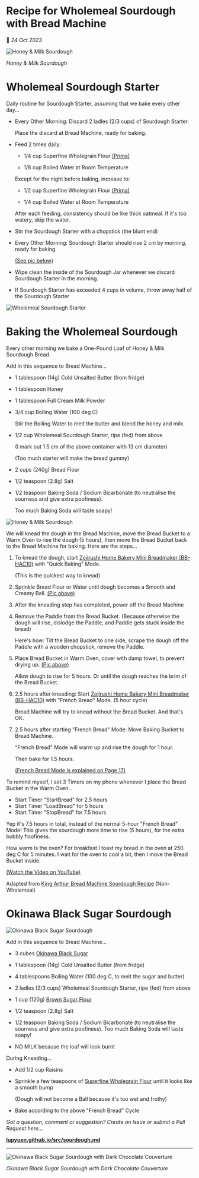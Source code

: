 # Recipe for Wholemeal Sourdough with Bread Machine

📝 _24 Oct 2023_

![Honey & Milk Sourdough](https://lupyuen.github.io/images/sourdough25.jpg)

_Honey & Milk Sourdough_

# Wholemeal Sourdough Starter

Daily routine for Sourdough Starter, assuming that we bake every other day...

-   Every Other Morning: Discard 2 ladles (2/3 cups) of Sourdough Starter.

    Place the discard at Bread Machine, ready for baking.
    
-   Feed 2 times daily:

    -   1/4 cup Superfine Wholegrain Flour [(Prima)](https://www.redmanshop.com/shop-by-category/baking-ingredients/flour/speciality-flour/000000000000103830.html)
    
    -   1/8 cup Boiled Water at Room Temperature

    Except for the night before baking, increase to:

    -   1/2 cup Superfine Wholegrain Flour [(Prima)](https://www.redmanshop.com/shop-by-category/baking-ingredients/flour/speciality-flour/000000000000103830.html)
    
    -   1/4 cup Boiled Water at Room Temperature

    After each feeding, consistency should be like thick oatmeal. If it's too watery, skip the water.

-   Stir the Sourdough Starter with a chopstick (the blunt end)

-   Every Other Morning: Sourdough Starter should rise 2 cm by morning, ready for baking.

    [(See pic below)](https://lupyuen.github.io/images/sourdough2.jpg)

-   Wipe clean the inside of the Sourdough Jar whenever we discard Sourdough Starter in the morning.

-   If Sourdough Starter has exceeded 4 cups in volume, throw away half of the Sourdough Starter

![Wholemeal Sourdough Starter](https://lupyuen.github.io/images/sourdough2.jpg)

# Baking the Wholemeal Sourdough

Every other morning we bake a One-Pound Loaf of Honey & Milk Sourdough Bread.

Add in this sequence to Bread Machine...

-   1 tablespoon (14g) Cold Unsalted Butter (from fridge)

-   1 tablespoon Honey

-   1 tablespoon Full Cream Milk Powder 

-   3/4 cup Boiling Water (100 deg C)

    Stir the Boiling Water to melt the butter and blend the honey and milk.

-   1/2 cup Wholemeal Sourdough Starter, ripe (fed) from above

    (I mark out 1.5 cm of the above container with 13 cm diameter)

    (Too much starter will make the bread gummy)

-   2 cups (240g) Bread Flour

-   1/2 teaspoon (2.8g) Salt

-   1/2 teaspoon Baking Soda / Sodium Bicarbonate (to neutralise the sourness and give extra poofiness).

    Too much Baking Soda will taste soapy!

![Honey & Milk Sourdough](https://lupyuen.github.io/images/sourdough25.jpg)

We will knead the dough in the Bread Machine, move the Bread Bucket to a Warm Oven to rise the dough (5 hours), then move the Bread Bucket back to the Bread Machine for baking. Here are the steps...

1.  To knead the dough, start [Zojirushi Home Bakery Mini Breadmaker (BB-HAC10)](https://www.zojirushi.com/app/product/bbhac) with "Quick Baking" Mode.

    (This is the quickest way to knead)

1.  Sprinkle Bread Flour or Water until dough becomes a Smooth and Creamy Ball. [(Pic above)](https://lupyuen.github.io/images/sourdough25.jpg)

1.  After the kneading step has completed, power off the Bread Machine

1.  Remove the Paddle from the Bread Bucket. (Because otherwise the dough will rise, dislodge the Paddle, and Paddle gets stuck inside the bread)

    Here's how: Tilt the Bread Bucket to one side, scrape the dough off the Paddle with a wooden chopstick, remove the Paddle.

1.  Place Bread Bucket in Warm Oven, cover with damp towel, to prevent drying up. [(Pic above)](https://lupyuen.github.io/images/sourdough25.jpg)

    Allow dough to rise for 5 hours. Or until the dough reaches the brim of the Bread Bucket.

1.  2.5 hours after kneading: Start [Zojirushi Home Bakery Mini Breadmaker (BB-HAC10)](https://www.zojirushi.com/app/product/bbhac) with "French Bread" Mode. (5 hour cycle)

    Bread Machine will try to knead without the Bread Bucket. And that's OK.

1.  2.5 hours after starting "French Bread" Mode: Move Baking Bucket to Bread Machine.

    "French Bread" Mode will warm up and rise the dough for 1 hour.

    Then bake for 1.5 hours.

    [(French Bread Mode is explained on Page 17)](https://www.zojirushi.com/servicesupport/manuals/manual_pdf/bb_hac10.pdf)

To remind myself, I set 3 Timers on my phone whenever I place the Bread Bucket in the Warm Oven...

-   Start Timer "StartBread" for 2.5 hours 
-   Start Timer "LoadBread" for 5 hours 
-   Start Timer "StopBread" for 7.5 hours 

Yep it's 7.5 hours in total, instead of the normal 5-hour "French Bread" Mode! This gives the sourdough more time to rise (5 hours), for the extra bubbly floofiness.

How warm is the oven? For breakfast I toast my bread in the oven at 250 deg C for 5 minutes. I wait for the oven to cool a bit, then I move the Bread Bucket inside.

[(Watch the Video on YouTube)](https://www.youtube.com/shorts/R7GI71rqUc8)

Adapted from [King Arthur Bread Machine Sourdough Recipe](https://www.kingarthurbaking.com/recipes/bread-machine-sourdough-bread-recipe) (Non-Wholemeal)

# Okinawa Black Sugar Sourdough

![Okinawa Black Sugar Sourdough](https://lupyuen.github.io/images/sourdough22.jpg)

Add in this sequence to Bread Machine...

-   3 cubes [Okinawa Black Sugar](https://lupyuen.github.io/images/sourdough23.jpg)

-   1 tablespoon (14g) Cold Unsalted Butter (from fridge)

-   4 tablespoons Boiling Water (100 deg C, to melt the sugar and butter)

-   2 ladles (2/3 cups) Wholemeal Sourdough Starter, ripe (fed) from above

-   1 cup (120g) [Brown Sugar Flour](https://lupyuen.github.io/images/sourdough24.jpg)

-   1/2 teaspoon (2.8g) Salt

-   1/2 teaspoon Baking Soda / Sodium Bicarbonate (to neutralise the sourness and give extra poofiness). Too much Baking Soda will taste soapy!

-   NO MILK because the loaf will look burnt

During Kneading...

-   Add 1/2 cup Raisins

-   Sprinkle a few teaspoons of [Superfine Wholegrain Flour](https://www.redmanshop.com/shop-by-category/baking-ingredients/flour/speciality-flour/000000000000103830.html) until it looks like a smooth bump

    (Dough will not become a Ball because it's too wet and frothy)

-   Bake according to the above "French Bread" Cycle

_Got a question, comment or suggestion? Create an Issue or submit a Pull Request here..._

[__lupyuen.github.io/src/sourdough.md__](https://github.com/lupyuen/lupyuen.github.io/blob/master/src/sourdough.md)

<hr>

![Okinawa Black Sugar Sourdough with Dark Chocolate Couverture](https://lupyuen.github.io/images/sourdough.jpg)

_Okinawa Black Sugar Sourdough with Dark Chocolate Couverture_
